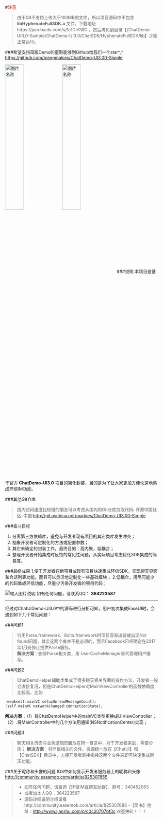 #<font style="color:red;">注意</font>
>由于Git不支持上传大于100MB的文件，所以项目源码中不包含 **libHyphenateFullSDK.a** 文件，下载地址https://pan.baidu.com/s/1c1CrKWC ，然后拷贝到目录【/ChatDemo-UI3.0-Sample/ChatDemo-UI3.0/ChatSDK/HyphenateFullSDK/lib】才能正常运行。

###希望支持简版Demo的童鞋能够到Github给我们一个star^_^
https://github.com/mengmakies/ChatDemo-UI3.00-Simple

<img src="http://git.oschina.net/uploads/images/2016/0616/114942_10bc5823_134340.png" width = "35%" height = "auto" alt="图片名称" align=center />  &nbsp;
<img src="http://git.oschina.net/uploads/images/2016/0616/114958_5cc8fd12_134340.png" width = "35%" height = "auto" alt="图片名称" align=center />
###说明
本项目是基于官方 **ChatDemo-UI3.0** 项目的简化封装，目的是为了让大家更加方便快速地集成环信IM功能。

###其他Git仓库

>国内访问速度比较慢的朋友可以考虑从国内的Git仓库拉取代码:
>开源中国社区-中国:http://git.oschina.net/markies/ChatDemo-UI3.00-Simple


###奋斗目标
1. 分离第三方依赖库，避免与开发者现有项目的其它类库发生冲突；
2. 抽象开发者可定制化的方法或配置参数；
3. 其它未确定的封装工作，最终目的：高内聚，低耦合；
4. 整理开发者开始集成时反馈的常见性问题，从实际项目考虑优化SDK集成的简易度。


###最终成果
1.便于开发者在新项目或现有项目快速集成环信SDK，实现聊天界面和会话列表功能，而且可以灵活地定制化一些基础模块；
2.低耦合，用尽可能少的代码集成环信功能，尽量少污染开发者的项目代码；

![输入图片说明](http://avatar.csdn.net/A/2/1/1_mengmakies.jpg "在这里输入图片标题")
如有任何问题，请联系QQ： **364223587** 
 
----
经过对ChatUIDemo-UI3.0中的源码进行分析可知，用户初次集成EaseUI时，会遇到如下几个常见问题：

###问题1
>引用Parse.framework、Bolts.framework时项目容易出错或出现Not found问题，其实这两个库并不是必须的，而且Facebook已经确定在2017年1月份停止提供Parse服务。  
**解决方案**：删除Parse相关类，用 UserCacheManager替代管理用户缓存。

###问题2
>ChatDemoHelper辅助类集成了很多聊天相关界面的操作方法，开发者一般会直接复用，但是ChatDemoHelper对MainViewController的函数依赖度比较高，比如
```c++
[weakself.mainVC setupUnreadMessageCount];
[self.mainVC networkChanged:connectionState];
```
**解决方案**：（1）将ChatDemoHelper中的mainVC类型更换成UIViewController；（2）.将MainController中的几个方法用通知(NSNotificationCenter)实现；

###问题3
>聊天相关页面与业务逻辑页面放在同一目录中，对于开发者来说，需要分拣；
**解决方案**：将环信相关的文件、资源统一放在【ChatUI】和【ChatSDK】目录中，方便开发者直接拖拽这两个文件夹即可快速集成聊天功能。

###关于昵称和头像的问题
IOS中如何显示开发者服务器上的昵称和头像
http://community.easemob.com/article/825307855

>- 如有任何问题，请咨询【环信IM互帮互助群】，群号：340452063
>- 或者加本人QQ：364223587
>- 源码详细说明介绍请看http://community.easemob.com/article/825307886
>-【简书】地址：http://www.jianshu.com/p/c0c30707bf0c  欢迎拍砖！！！
